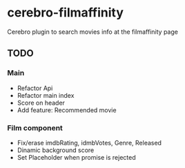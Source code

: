 # cerebro-filmaffinity
Cerebro plugin to search movies info at the filmaffinity page

## TODO
### Main
- Refactor Api
- Refactor main index
- Score on header
- Add feature: Recommended movie 
### Film component
- Fix/erase imdbRating, idmbVotes, Genre, Released
- Dinamic background score
- Set Placeholder when promise is rejected
